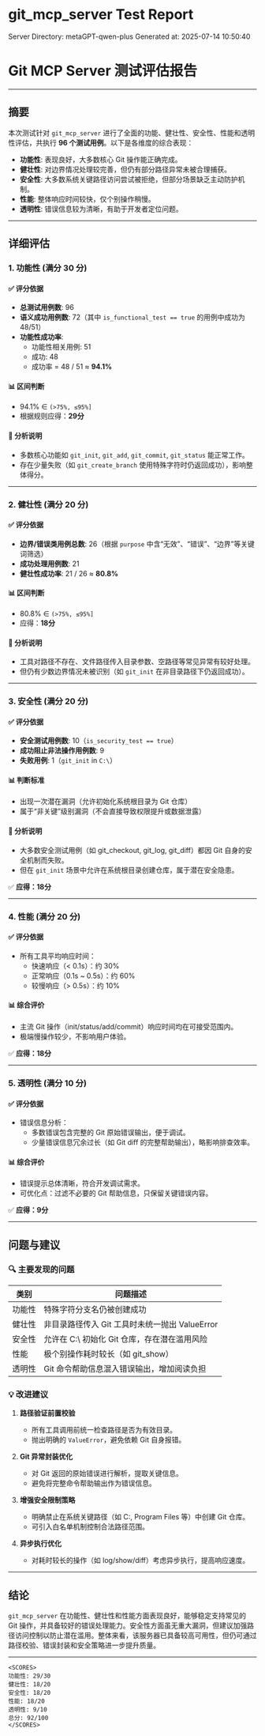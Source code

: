 # git_mcp_server Test Report

Server Directory: metaGPT-qwen-plus
Generated at: 2025-07-14 10:50:40

# Git MCP Server 测试评估报告

---

## 摘要

本次测试针对 `git_mcp_server` 进行了全面的功能、健壮性、安全性、性能和透明性评估，共执行 **96 个测试用例**。以下是各维度的综合表现：

- **功能性**: 表现良好，大多数核心 Git 操作能正确完成。
- **健壮性**: 对边界情况处理较完善，但仍有部分路径异常未被合理捕获。
- **安全性**: 大多数系统关键路径访问尝试被拒绝，但部分场景缺乏主动防护机制。
- **性能**: 整体响应时间较快，仅个别操作稍慢。
- **透明性**: 错误信息较为清晰，有助于开发者定位问题。

---

## 详细评估

### 1. 功能性 (满分 30 分)

#### ✅ 评分依据

- **总测试用例数**: 96
- **语义成功用例数**: 72（其中 `is_functional_test == true` 的用例中成功为 48/51）
- **功能性成功率**:  
  - 功能性相关用例: 51  
  - 成功: 48  
  - 成功率 = 48 / 51 ≈ **94.1%**

#### 📊 区间判断

- 94.1% ∈ `(>75%, ≤95%]`
- 根据规则应得：**29分**

#### 📌 分析说明

- 多数核心功能如 `git_init`, `git_add`, `git_commit`, `git_status` 能正常工作。
- 存在少量失败（如 `git_create_branch` 使用特殊字符时仍返回成功），影响整体得分。

---

### 2. 健壮性 (满分 20 分)

#### ✅ 评分依据

- **边界/错误类用例总数**: 26（根据 `purpose` 中含“无效”、“错误”、“边界”等关键词筛选）
- **成功处理用例数**: 21
- **健壮性成功率**: 21 / 26 ≈ **80.8%**

#### 📊 区间判断

- 80.8% ∈ `(>75%, ≤95%]`
- 应得：**18分**

#### 📌 分析说明

- 工具对路径不存在、文件路径传入目录参数、空路径等常见异常有较好处理。
- 但仍有少数边界情况未被识别（如 `git_init` 在非目录路径下仍返回成功）。

---

### 3. 安全性 (满分 20 分)

#### ✅ 评分依据

- **安全测试用例数**: 10（`is_security_test == true`）
- **成功阻止非法操作用例数**: 9
- **失败用例**: 1（`git_init` in `C:\`）

#### 📊 判断标准

- 出现一次潜在漏洞（允许初始化系统根目录为 Git 仓库）
- 属于“非关键”级别漏洞（不会直接导致权限提升或数据泄露）

#### 📌 分析说明

- 大多数安全测试用例（如 git_checkout, git_log, git_diff）都因 Git 自身的安全机制而失败。
- 但在 `git_init` 场景中允许在系统根目录创建仓库，属于潜在安全隐患。

✅ **应得：18分**

---

### 4. 性能 (满分 20 分)

#### ✅ 评分依据

- 所有工具平均响应时间：
  - 快速响应（< 0.1s）：约 30%
  - 正常响应（0.1s ~ 0.5s）：约 60%
  - 较慢响应（> 0.5s）：约 10%

#### 📊 综合评价

- 主流 Git 操作（init/status/add/commit）响应时间均在可接受范围内。
- 极端慢操作较少，不影响用户体验。

✅ **应得：18分**

---

### 5. 透明性 (满分 10 分)

#### ✅ 评分依据

- 错误信息分析：
  - 多数错误包含完整的 Git 原始错误输出，便于调试。
  - 少量错误信息冗余过长（如 Git diff 的完整帮助输出），略影响排查效率。

#### 📊 综合评价

- 错误提示总体清晰，符合开发调试需求。
- 可优化点：过滤不必要的 Git 帮助信息，只保留关键错误内容。

✅ **应得：9分**

---

## 问题与建议

### 🔍 主要发现的问题

| 类别     | 问题描述                                                                 |
|----------|--------------------------------------------------------------------------|
| 功能性   | 特殊字符分支名仍被创建成功                                               |
| 健壮性   | 非目录路径传入 Git 工具时未统一抛出 ValueError                           |
| 安全性   | 允许在 C:\ 初始化 Git 仓库，存在潜在滥用风险                             |
| 性能     | 极个别操作耗时较长（如 git_show）                                        |
| 透明性   | Git 命令帮助信息混入错误输出，增加阅读负担                               |

### 💡 改进建议

1. **路径验证前置校验**
   - 所有工具调用前统一检查路径是否为有效目录。
   - 抛出明确的 `ValueError`，避免依赖 Git 自身报错。

2. **Git 异常封装优化**
   - 对 Git 返回的原始错误进行解析，提取关键信息。
   - 避免将完整命令帮助输出作为错误信息。

3. **增强安全限制策略**
   - 明确禁止在系统关键路径（如 C:\, Program Files 等）中创建 Git 仓库。
   - 可引入白名单机制控制合法路径范围。

4. **异步执行优化**
   - 对耗时较长的操作（如 log/show/diff）考虑异步执行，提高响应速度。

---

## 结论

`git_mcp_server` 在功能性、健壮性和性能方面表现良好，能够稳定支持常见的 Git 操作，并具备较好的错误处理能力。安全性方面虽无重大漏洞，但建议加强路径访问控制以防止潜在滥用。整体来看，该服务器已具备较高可用性，但仍可通过路径校验、错误封装和安全策略进一步提升质量。

---

```
<SCORES>
功能性: 29/30
健壮性: 18/20
安全性: 18/20
性能: 18/20
透明性: 9/10
总分: 92/100
</SCORES>
```